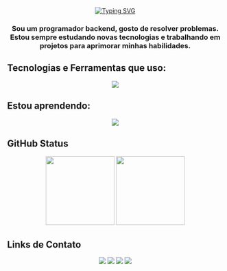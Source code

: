 <div align="center">
<a href="https://git.io/typing-svg"><img src="https://readme-typing-svg.demolab.com?font=Arial&weight=900&size=40&duration=3000&pause=1000&center=true&vCenter=true&width=535&lines=Ol%C3%A1+%F0%9F%91%8B;Meu+nome+%C3%A9+J%C3%BAnior+Barata;Bem-vindo!" alt="Typing SVG" /></a>

<h3>Sou um programador backend, gosto de resolver problemas. Estou sempre estudando novas tecnologias e trabalhando em projetos para aprimorar minhas habilidades.</h3>
</div>
<h2>Tecnologias e Ferramentas que uso:</h2> 

<p align="center">
      <img src="https://skillicons.dev/icons?i=py,django,androidstudio,git,github,vscode,firebase,supabase,obsidian,blender" />
</p>
<h2>Estou aprendendo:</h2>
<p align="center">
      <img src="https://skillicons.dev/icons?i=dotnet,azure" />
</p>
<h2>GitHub Status</h2>


<div align="center">
<img loading="lazy" height="160em" src="https://github-readme-stats.vercel.app/api/top-langs/?username=JoJonior&layout=compact&langs_count=7&theme=dracula"/>
<img loading="lazy" height="160em" src="https://github-readme-stats.vercel.app/api?username=JoJonior&show_icons=true&theme=dracula&include_all_commits=true&count_private=true"/></div>
 

<h2>Links de Contato</h2>

<div align="center"> <a href="https://www.youtube.com/@DevJonior" target="_blank"><img loading="lazy" src="https://img.shields.io/badge/YouTube-FF0000?style=for-the-badge&logo=youtube&logoColor=white" target="_blank"></a> <a href="https://www.instagram.com/joniorbarata/" target="_blank"><img loading="lazy" src="https://img.shields.io/badge/-Instagram-%23E4405F?style=for-the-badge&logo=instagram&logoColor=white" target="_blank"></a> <a href="mailto:dev.junior.barata@gmail.com"><img loading="lazy" src="https://img.shields.io/badge/Gmail-D14836?style=for-the-badge&logo=gmail&logoColor=white" target="_blank"></a> <a href="https://www.linkedin.com/in/dev-júnior-barata/" target="_blank"><img loading="lazy" src="https://img.shields.io/badge/-LinkedIn-%230077B5?style=for-the-badge&logo=linkedin&logoColor=white" target="_blank"></a> </div> 





